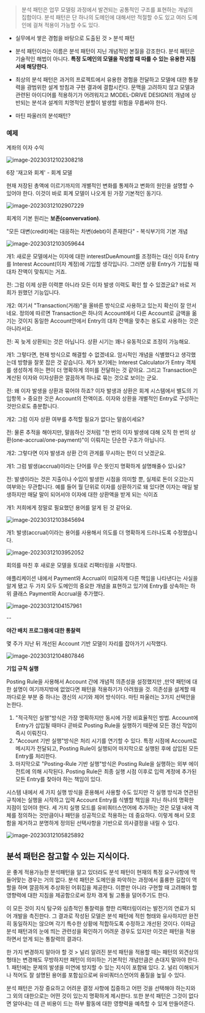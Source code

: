 >  분석 패턴은 업무 모델링 과정에서 발견되는 공통적인 구조를 표현하는 개념의 집합이다. 분석 패턴은 단 하나의 도메인에 대해서만 적절할 수도 있고 여러 도메인에 걸쳐 적용이 가능할 수도 있다.



- 실무에서 쌓은 경험을 바탕으로 도출된 것 > 분석 패턴
- 분석 패턴이라는 이름은 분석 패턴이 지닌 개념적인 본질을 강조한다. 분석 패턴은 기술적인 해법이 아니다. **특정 도메인의 모델을 작성할 때 따를 수 있는 유용한 지침서에 해당한다.**
-  최상의 분석 패턴은 과거의 프로젝트에서 유용한 경험을 전달하고 모델에 대한 통찰력을 광범위한 설계 방침과 구현 결과에 결합시킨다. 문맥을 고려하지 않고 모델과 관련된 아이디어를 적용하기가 어려워지고 MODEL-DRIVE DESIGN의 개념에 상반되는 분석과 설계의 치명적인 분할이 발생할 위험을 무릅써야 한다.

- 마틴 파울러의 분석패턴?

### 예제

계좌의 이자 수익

![image-20230312102308218](https://raw.githubusercontent.com/LenKIM/images/master/2023-03-12/image-20230312102308218.png)

6장 '재고와 회계' - 회계 모델

현재 저장된 총액에 이르기까지의 개별적인 변화를 통제하고 변화의 원인을 설명할 수 있어야 한다. 이것이 바로 회계 모델이 나오게 된 가장 기본적인 동기다.

![image-20230312102907229](https://raw.githubusercontent.com/LenKIM/images/master/2023-03-12/image-20230312102907229.png)

회계의 기본 원리는 **보존(convervation)**. 

"모든 대변(credit)에는 대응하는 차변(debt)이 존재한다" - 복식부기의 기본 개념

![image-20230312103059644](https://raw.githubusercontent.com/LenKIM/images/master/2023-03-12/image-20230312103059644.png)

개1: 새로운 모델에서는 이자에 대한 interestDueAmount를 조정하는 대신 이자 Entry를 Interest Account(이자 계정)에 기입할 생각입니다. 그러면 상황 Entry가 기입될 때 대차 잔액이 맞춰지는 거죠.

전: 그럼 이제 상환 이력뿐 아니라 모든 이자 발생 이력도 확인 할 수 있겠군요? 바로 저희가 원했던 기능입니다.

개2: 여기서 "Transaction(거래)"을 올바른 방식으로 사용하고 있는지 확신이 잘 안서네요. 정의에 따르면 Transaction은 하나의 Account에서 다른 Account로 금액을 옮기는 것이지 동일한 Account안에서 Entry의 대차 잔액을 맞추는 용도로 사용하는 것은 아니라서요.

전: 꼭 늦게 상환되는 것은 아닙니다. 상환 시기는 꽤나 유동적으로 조정이 가능해요.

개1: 그렇다면, 현재 방식으로 해결할 수 없겠네요. 암시적인 개념을 식별했다고 생각했는데 방향을 잘못 잡은 것 같습니다. 제가 보기에는 Interest Calculator가 Entry 객체를 생성하게 하는 편이 더 명확하게 의미를 전달하는 것 같아요. 그리고 Transaction은 계산된 이자와 이자상환은 깔끔하게 하나로 묶는 것으로 보이는 군요.

전: 왜 이자 발생을 상환과 묶어야 하죠? 이자 발생과 상환은 회계 시스템에서 별도의 기입항목 > 중요한 것은 Account의 잔액이죠. 이자와 상환을 개별적인 Entry로 구성하는 것만으로도 충분합니다.

개2: 그럼 이자 상환 여부를 추적할 필요가 없다는 말씀이세요?

전: 물론 추적을 해야지만, 말씀하신 것처럼 "한 번의 이자 발생에 대해 오직 한 번의 상환(one-accrual/one-payment)"이 이뤄지는 단순한 구조가 아닙니다.

개2: 그렇다면 이자 발생과 상환 간의 관게를 무시하는 편이 더 낫겠군요.

개1: 그럼 발생(accrual)이라는 단어를 무슨 뜻인지 명확하게 설명해줄수 있나요?

전: 발생이라는 것은 지출이나 수입이 발생한 시점을 의미할 뿐, 실제로 돈이 오갔는지 여부와는 무관합니다. 예를 들어 월 단위로 이자를 상환하기로 돼 있다면 이자는 매일 발생하지만 매달 말이 되어서야 이자에 대한 상환액을 받게 되는 식이죠

개1: 저희에게 정말로 필요했던 용어를 알게 된 것 같아요. 



![image-20230312103845694](https://raw.githubusercontent.com/LenKIM/images/master/2023-03-12/image-20230312103845694.png)

개1: 발생(accrual)이라는 용어를 사용해서 의도를 더 명확하게 드러나도록 수정했습니다.

![image-20230312103952052](https://raw.githubusercontent.com/LenKIM/images/master/2023-03-12/image-20230312103952052.png)



회의를 마친 후 새로운 모델을 토대로 리팩터링을 시작했다.

 애플리케이션 내에서 Payment와 Accrual이 미묘하게 다른 책임을 나타낸다는 사실을 알게 됐고 두 가지 모두 도메인의 중요한 개념을 표현하고 있기에 Entry를 상속하는 하위 클래스 Payment와 Accrual을 추가했다.

![image-20230312104157961](https://raw.githubusercontent.com/LenKIM/images/master/2023-03-12/image-20230312104157961.png)

--

**야간 배치 프로그램에 대한 통찰력**

 몇 주가 지난 뒤 개선된 Account 기반 모델이 자리를 잡아가기 시작했다. 

![image-20230312104807846](https://raw.githubusercontent.com/LenKIM/images/master/2023-03-12/image-20230312104807846.png)

**기입 규칙 실행**

Posting Rule을 사용해서 Account 간에 개념적 의존성을 설정했지만 ,만약 패턴에 대한 설명이 여기까지밖에 없었다면 패턴을 적용하기가 아려웠을 것. 의존성을 설계할 때 까다로운 부분 중 하나는 갱신의 시기와 제어 방식이다. 마틴 파울러는 3가지 선택안을 논한다.

1. "적극적인 실행"방식은 가장 명확하지만 동시에 가장 비효율적인 방법. Account에 Entry가 삽입될 때마다 곧바로 Posting Rule을 실행하기 때문에 모든 갱신 작업이 즉시 이뤄진다.
2. "Account 기반 실행"방식은 처리 시기를 연기할 수 있다. 특정 시점에 Account로 메시지가 전달되고, Posting Rule이 실행되어 마지막으로 실행된 후에 삽입된 모든 Entry를 처리한다.
3. 마지막으로 "Posting-Rule 기반 실행"방식은 Posting Rule을 실행하는 외부 에이전트에 의해 시작된다. Posting Rule은 최종 실행 시점 이후로 입력 계정에 추가된 모든 Entry를 찾아야 하는 책임이 있다.

시스템 내에서 세 가지 실행 방식을 혼용해서 사용할 수도 있지만 각 실행 방식과 연관된 규칙에는 실행을 시작하고 입력 Account Entry를 식별할 책임을 지닌 하나의 명확한 지점이 있어야 한다. 세 가지 실행 모드를 유비쿼터스언어에 추가하는 것은 모델 내에 객체를 정의하는 것만큼이나 패턴을 성공적으로 적용하는 데 중요하다. 이렇게 해서 모호함을 제거하고 분명하게 정의된 선택사항을 기반으로 의사결정을 내릴 수 있다. 

![image-20230312105825892](https://raw.githubusercontent.com/LenKIM/images/master/2023-03-12/image-20230312105825892.png)



## 분석 패턴은 참고할 수 있는 지식이다.

 운 좋게 적용가능한 분석패턴을 알고 있더라도 분석 패턴이 현재의 특정 요구사항에 딱 들어맞는 경우는 거의 없다. 분석 패턴은 도메인을 파악하는 과정에서 훌륭한 길잡이 역할을 하며 깔끔하게 추상화된 어휘집을 제공한다. 이뿐만 아니라 구현할 때 고려해야 할 영향력에 대한 지침을 제공함으로써 장차 겪게 될 고통을 덜어주기도 한다.



 이 모든 것이 지식 탐구와 심층적인 통찰력을 향한 리팩터링이라는 발전기의 연료가 되어 개발을 촉진한다. 그 결과로 작성된 모델은 분석 패턴에 적힌 형태와 유사하지만 완전히 동일하지는 않으며 각기 특수한 상황에 적합하도록 수정하고 개선된 것이다. 이따금 분석 패턴과의 눈에 띄는 관련성을 확인하기 어려운 경우도 있지만 이것은 패턴을 적용하면서 얻게 되는 통찰력의 결과다.



 한 가지 변경하지 말아야 할 것 > 널리 알려진 분석 패턴을 적용할 때는 패턴의 외견상의 형태는 변경해도 무방하지만 패턴이 의미하는 기본적인 개념만큼은 손대지 말아야 한다. 1. 패턴에는 문제의 발생을 미연에 방지할 수 있는 지식이 포함돼 있다. 2. 널리 이해되거나 적어도 잘 설명된 용어를 포함심으로써 유비쿼터스언어의 품질을 높일 수 있다.



분석 패턴은 가장 중요하고 어려운 결정 사항에 집중하고 어떤 것을 선택해야 하는지와 그 외의 대한으로는 어떤 것이 있는지 명확하게 제시한다. 또한 분석 패턴은 그것이 없다면 알아내는 데 큰 비용이 드는 하부 활동에 대한 영향력을 예측할 수 있게 만들어준다.
